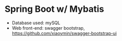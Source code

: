 # Spring Boot w/ Mybatis
- Database used: mySQL
- Web front-end: swagger bootstrap, https://github.com/xiaoymin/swagger-bootstrap-ui
